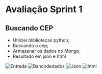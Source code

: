 # Avaliação Sprint 1

## Buscando CEP
- Utilizei blibliotecas python;
- Buscando o cep;
- Armazenar os dados no Mongo;
- Resultado em json e html



![Entrada](https://i.ibb.co/3FN213T/entrada.png)
![Bancodedados](https://i.ibb.co/XLYdBFr/db.png)
![Json](https://i.ibb.co/5rmq2qg/json.png)
![html](https://i.ibb.co/crT8dv2/html.png)

